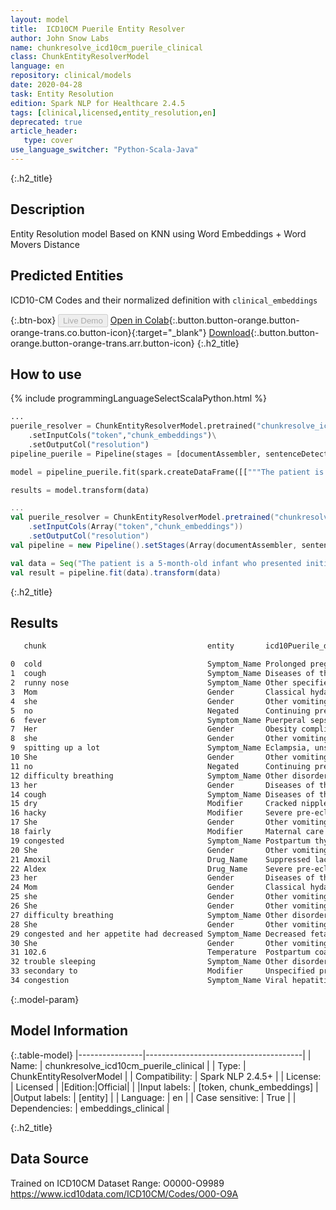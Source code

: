 ```yaml
---
layout: model
title:  ICD10CM Puerile Entity Resolver
author: John Snow Labs
name: chunkresolve_icd10cm_puerile_clinical
class: ChunkEntityResolverModel
language: en
repository: clinical/models
date: 2020-04-28
task: Entity Resolution
edition: Spark NLP for Healthcare 2.4.5
tags: [clinical,licensed,entity_resolution,en]
deprecated: true
article_header:
   type: cover
use_language_switcher: "Python-Scala-Java"
---
```


{:.h2_title}
## Description
Entity Resolution model Based on KNN using Word Embeddings + Word Movers Distance


## Predicted Entities
ICD10-CM Codes and their normalized definition with `clinical_embeddings`

{:.btn-box}
<button class="button button-orange" disabled>Live Demo</button>
[Open in Colab](https://colab.research.google.com/github/JohnSnowLabs/spark-nlp-workshop/blob/master/tutorials/streamlit_notebooks/healthcare/ER_ICD10_CM.ipynb){:.button.button-orange.button-orange-trans.co.button-icon}{:target="_blank"}
[Download](https://s3.amazonaws.com/auxdata.johnsnowlabs.com/clinical/models/chunkresolve_icd10cm_puerile_clinical_en_2.4.5_2.4_1588103916781.zip){:.button.button-orange.button-orange-trans.arr.button-icon}
{:.h2_title}
## How to use
<div class="tabs-box" markdown="1">

{% include programmingLanguageSelectScalaPython.html %}

```python
...
puerile_resolver = ChunkEntityResolverModel.pretrained("chunkresolve_icd10cm_puerile_clinical","en","clinical/models")\
	.setInputCols("token","chunk_embeddings")\
	.setOutputCol("resolution")
pipeline_puerile = Pipeline(stages = [documentAssembler, sentenceDetector, tokenizer, word_embeddings, clinical_ner, ner_converter, chunk_embeddings, puerile_resolver])

model = pipeline_puerile.fit(spark.createDataFrame([["""The patient is a 5-month-old infant who presented initially on Monday with a cold, cough, and runny nose for 2 days. Mom states she had no fever. Her appetite was good but she was spitting up a lot. She had no difficulty breathing and her cough was described as dry and hacky. At that time, physical exam showed a right TM, which was red. Left TM was okay. She was fairly congested but looked happy and playful. She was started on Amoxil and Aldex and we told to recheck in 2 weeks to recheck her ear. Mom returned to clinic again today because she got much worse overnight. She was having difficulty breathing. She was much more congested and her appetite had decreased significantly today. She also spiked a temperature yesterday of 102.6 and always having trouble sleeping secondary to congestion."""]]).toDF("text"))

results = model.transform(data)
```

```scala
...
val puerile_resolver = ChunkEntityResolverModel.pretrained("chunkresolve_icd10cm_puerile_clinical","en","clinical/models")
	.setInputCols(Array("token","chunk_embeddings"))
	.setOutputCol("resolution")
val pipeline = new Pipeline().setStages(Array(documentAssembler, sentenceDetector, tokenizer, word_embeddings, clinical_ner, ner_converter, chunk_embeddings, puerile_resolver))

val data = Seq("The patient is a 5-month-old infant who presented initially on Monday with a cold, cough, and runny nose for 2 days. Mom states she had no fever. Her appetite was good but she was spitting up a lot. She had no difficulty breathing and her cough was described as dry and hacky. At that time, physical exam showed a right TM, which was red. Left TM was okay. She was fairly congested but looked happy and playful. She was started on Amoxil and Aldex and we told to recheck in 2 weeks to recheck her ear. Mom returned to clinic again today because she got much worse overnight. She was having difficulty breathing. She was much more congested and her appetite had decreased significantly today. She also spiked a temperature yesterday of 102.6 and always having trouble sleeping secondary to congestion.").toDF("text")
val result = pipeline.fit(data).transform(data)
```
</div>

{:.h2_title}
## Results

```bash
   chunk                                    entity       icd10Puerile_description                          icd10Puerile_code

0  cold                                     Symptom_Name Prolonged pregnancy                               O481
1  cough                                    Symptom_Name Diseases of the respiratory system complicatin... O9953
2  runny nose                               Symptom_Name Other specified pregnancy related conditions, ... O26899
3  Mom                                      Gender       Classical hydatidiform mole                       O010
4  she                                      Gender       Other vomiting complicating pregnancy             O218
5  no                                       Negated      Continuing pregnancy after spontaneous abortio... O3111X0
6  fever                                    Symptom_Name Puerperal sepsis                                  O85
7  Her                                      Gender       Obesity complicating the puerperium               O99215
8  she                                      Gender       Other vomiting complicating pregnancy             O218
9  spitting up a lot                        Symptom_Name Eclampsia, unspecified as to time period          O159
10 She                                      Gender       Other vomiting complicating pregnancy             O218
11 no                                       Negated      Continuing pregnancy after spontaneous abortio... O3111X0
12 difficulty breathing                     Symptom_Name Other disorders of lactation                      O9279
13 her                                      Gender       Diseases of the nervous system complicating th... O99355
14 cough                                    Symptom_Name Diseases of the respiratory system complicatin... O9953
15 dry                                      Modifier     Cracked nipple associated with lactation          O9213
16 hacky                                    Modifier     Severe pre-eclampsia, unspecified trimester       O1410
17 She                                      Gender       Other vomiting complicating pregnancy             O218
18 fairly                                   Modifier     Maternal care for high head at term, not appli... O324XX0
19 congested                                Symptom_Name Postpartum thyroiditis                            O905
20 She                                      Gender       Other vomiting complicating pregnancy             O218
21 Amoxil                                   Drug_Name    Suppressed lactation                              O925
22 Aldex                                    Drug_Name    Severe pre-eclampsia, unspecified trimester       O1410
23 her                                      Gender       Diseases of the nervous system complicating th... O99355
24 Mom                                      Gender       Classical hydatidiform mole                       O010
25 she                                      Gender       Other vomiting complicating pregnancy             O218
26 She                                      Gender       Other vomiting complicating pregnancy             O218
27 difficulty breathing                     Symptom_Name Other disorders of lactation                      O9279
28 She                                      Gender       Other vomiting complicating pregnancy             O218
29 congested and her appetite had decreased Symptom_Name Decreased fetal movements, second trimester, n... O368120
30 She                                      Gender       Other vomiting complicating pregnancy             O218
31 102.6                                    Temperature  Postpartum coagulation defects                    O723
32 trouble sleeping                         Symptom_Name Other disorders of lactation                      O9279
33 secondary to                             Modifier     Unspecified pre-existing hypertension complica... O10919
34 congestion                               Symptom_Name Viral hepatitis complicating childbirth           O9842
```

{:.model-param}
## Model Information

{:.table-model}
|----------------|---------------------------------------|
| Name:           | chunkresolve_icd10cm_puerile_clinical |
| Type:    | ChunkEntityResolverModel              |
| Compatibility:  | Spark NLP 2.4.5+                                 |
| License:        | Licensed                              |
|Edition:|Official|                            |
|Input labels:         | [token, chunk_embeddings]               |
|Output labels:        | [entity]                                |
| Language:       | en                                    |
| Case sensitive: | True                                  |
| Dependencies:  | embeddings_clinical                   |

{:.h2_title}
## Data Source
Trained on ICD10CM Dataset Range: O0000-O9989
https://www.icd10data.com/ICD10CM/Codes/O00-O9A
